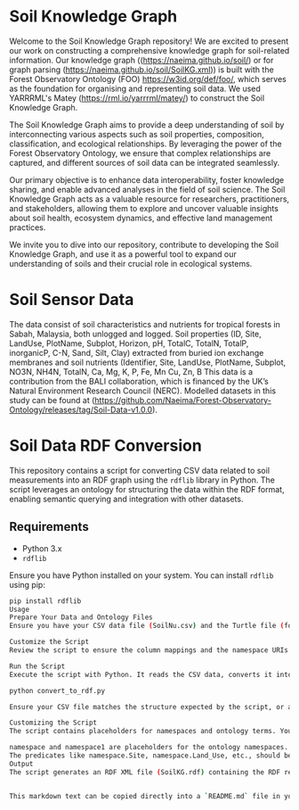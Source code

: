 # Soil Knowledge Graph 

Welcome to the Soil Knowledge Graph repository! We are excited to present our work on constructing a comprehensive knowledge graph for soil-related information. Our knowledge graph ((https://naeima.github.io/soil/) or for graph parsing (https://naeima.github.io/soil/SoilKG.xml)) is built with the Forest Observatory Ontology (FOO) https://w3id.org/def/foo/, which serves as the foundation for organising and representing soil data. We used YARRRML's Matey (https://rml.io/yarrrml/matey/) to construct the Soil Knowledge Graph.

The Soil Knowledge Graph aims to provide a deep understanding of soil by interconnecting various aspects such as soil properties, composition, classification, and ecological relationships. By leveraging the power of the Forest Observatory Ontology, we ensure that complex relationships are captured, and different sources of soil data can be integrated seamlessly.

Our primary objective is to enhance data interoperability, foster knowledge sharing, and enable advanced analyses in the field of soil science. The Soil Knowledge Graph acts as a valuable resource for researchers, practitioners, and stakeholders, allowing them to explore and uncover valuable insights about soil health, ecosystem dynamics, and effective land management practices.

We invite you to dive into our repository, contribute to developing the Soil Knowledge Graph, and use it as a powerful tool to expand our understanding of soils and their crucial role in ecological systems. 

# Soil Sensor Data
The data consist of soil characteristics and nutrients for tropical forests in Sabah, Malaysia, both unlogged and logged. Soil properties (ID, Site, LandUse, PlotName, Subplot, Horizon, pH, TotalC, TotalN, TotalP, inorganicP, C-N, Sand, Silt, Clay) extracted from buried ion exchange membranes and soil nutrients (Identifier, Site, LandUse, PlotName, Subplot, NO3N, NH4N, TotalN, Ca, Mg, K, P, Fe, Mn Cu, Zn, B This data is a contribution from the BALI collaboration, which is financed by the UK’s Natural Environment Research Council (NERC). Modelled datasets in this study can be found at (https://github.com/Naeima/Forest-Observatory-Ontology/releases/tag/Soil-Data-v1.0.0).



# Soil Data RDF Conversion

This repository contains a script for converting CSV data related to soil measurements into an RDF graph using the `rdflib` library in Python. The script leverages an ontology for structuring the data within the RDF format, enabling semantic querying and integration with other datasets.

## Requirements

- Python 3.x
- `rdflib`

Ensure you have Python installed on your system. You can install `rdflib` using pip:

```bash
pip install rdflib
Usage
Prepare Your Data and Ontology Files
Ensure you have your CSV data file (SoilNu.csv) and the Turtle file (foo.ttl) containing your ontology in the root directory of the project.

Customize the Script
Review the script to ensure the column mappings and the namespace URIs match your CSV structure and ontology.

Run the Script
Execute the script with Python. It reads the CSV data, converts it into RDF triples based on the mappings and the ontology provided, and saves the output as an RDF XML file (SoilKG.rdf).

python convert_to_rdf.py

Ensure your CSV file matches the structure expected by the script, or adjust the script to fit your CSV format.

Customizing the Script
The script contains placeholders for namespaces and ontology terms. You should adjust these to fit your ontology:

namespace and namespace1 are placeholders for the ontology namespaces. Replace them with the actual namespaces used in your ontology.
The predicates like namespace.Site, namespace.Land_Use, etc., should be replaced with the actual predicates from your ontology that correspond to your data columns.
Output
The script generates an RDF XML file (SoilKG.rdf) containing the RDF representation of your CSV data according to the mappings defined in the script and structured by your ontology.


This markdown text can be copied directly into a `README.md` file in your GitHub repository. It provides a structured, readable format for explaining the project, its requirements, how to use it, and how to customize it for different CSV structures and ontologies.
